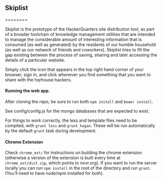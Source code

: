 ## Skiplist
========

Skiplist is the prototype of the HackerQuarters site distribution tool, as part
of a broader toolchain of knowledge management utilities that are intended to
manage the considerable amount of interesting information that is consumed (as
well as generated) by the residents of our humble household (as well as our
network of friends and coworkers). Skiplist tries to fill the gap existing
between the process of saving, sharing and later accessing the details of a
particular website.

Simply click the icon that appears in the top right hand corner of your browser,
sign in, and click whenever you find something that you want to share with the
hqrhouse hackers.

#### Running the web app.
After cloning the repo, be sure to run both `npm install` and `bower install`.

See config/config.js for the mongo databases that are expected to exist.

For things to work correctly, the less and template files need to be compiled,
with `grunt less` and `grunt hogan`.  These will be run automatically by the default
`grunt` task during development.

#### Chrome Extension

Check `chrome_ext/` for instructions on building the chrome extension (otherwise
a version of the extension is built every time at `chrome_ext/dist.zip`, which
points to nxvr.org).  If you want to run the server locally you can run `npm
install` in the root of the directory and run `grunt`. (You'll need to have
node/npm installed for both).
